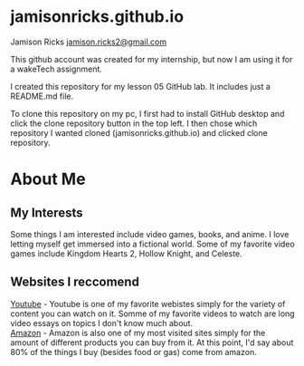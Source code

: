 # jamisonricks.github.io

Jamison Ricks
jamison.ricks2@gmail.com

This github account was created for my internship, but now I am using it for a wakeTech assignment.

I created this repository for my lesson 05 GitHub lab. It includes just a README.md file.

To clone this repository on my pc, I first had to install GitHub desktop and click the clone repository button in the top left. I then chose which repository I wanted cloned (jamisonricks.github.io) and clicked clone repository.

# About Me
## My Interests
Some things I am interested include video games, books, and anime. I love letting myself get immersed into a fictional world. Some of my favorite video games include Kingdom Hearts 2, Hollow Knight, and Celeste.
## Websites I reccomend
[Youtube](https://www.youtube.com/) - Youtube is one of my favorite webistes simply for the variety of content you can watch on it. Somme of my favorite videos to watch are long video essays on topics I don't know much about.  
[Amazon](https://www.amazon.com/) - Amazon is also one of my most visited sites simply for the amount of different products you can buy from it. At this point, I'd say about 80% of the things I buy (besides food or gas) come from amazon.